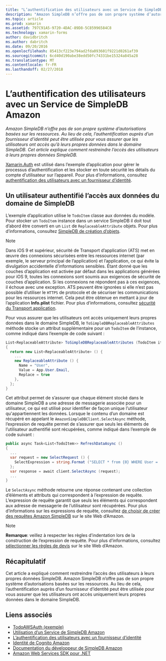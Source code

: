 ```yaml
---
title: "L’authentification des utilisateurs avec un Service de SimpleDB Amazon"
description: "Amazon SimpleDB n’offre pas de son propre système d’autorisations basées sur les ressources. Au lieu de cela, l’authentification auprès d’un fournisseur d’identité peut être utilisée pour vous assurer que les utilisateurs ont accès qu’à leurs propres données dans le domaine SimpleDB. Cet article explique comment restreindre l’accès des utilisateurs à leurs propres données SimpleDB."
ms.topic: article
ms.prod: xamarin
ms.assetid: 797C91A5-9720-4DAC-89D8-5C85996584C8
ms.technology: xamarin-forms
author: davidbritch
ms.author: dabritch
ms.date: 09/20/2016
ms.openlocfilehash: 85413cf223e794ad2fda093601f9221d0261af39
ms.sourcegitcommit: 6cd40d190abe38edd50fc74331be15324a845a28
ms.translationtype: MT
ms.contentlocale: fr-FR
ms.lasthandoff: 02/27/2018
---
```

# <a name="authenticating-users-with-an-amazon-simpledb-service"></a>L’authentification des utilisateurs avec un Service de SimpleDB Amazon

_Amazon SimpleDB n’offre pas de son propre système d’autorisations basées sur les ressources. Au lieu de cela, l’authentification auprès d’un fournisseur d’identité peut être utilisée pour vous assurer que les utilisateurs ont accès qu’à leurs propres données dans le domaine SimpleDB. Cet article explique comment restreindre l’accès des utilisateurs à leurs propres données SimpleDB._

[Xamarin.Auth](https://github.com/xamarin/Xamarin.Auth) est utilisé dans l’exemple d’application pour gérer le processus d’authentification et les stocker en toute sécurité les détails du compte d’utilisateur sur l’appareil. Pour plus d’informations, consultez [authentification des utilisateurs avec un fournisseur d’identité](~/xamarin-forms/data-cloud/authentication/oauth.md).

## <a name="allowing-an-authenticated-user-access-to-simpledb-domain-data"></a>Un utilisateur authentifié l’accès aux données du domaine de SimpleDB

L’exemple d’application utilise le `TodoItem` classe aux données du modèle. Pour stocker un `TodoItem` instance dans un service SimpleDB il doit tout d’abord être converti en un `List` de `ReplaceableAttribute` objets. Pour plus d’informations, consultez [SimpleDB de création d’objets](~/xamarin-forms/data-cloud/consuming/aws.md).

> [!NOTE]
> Dans iOS 9 et supérieur, sécurité de Transport d’application (ATS) met en œuvre des connexions sécurisées entre les ressources internet (par exemple, le serveur principal de l’application) et l’application, ce qui évite la divulgation accidentelle d’informations sensibles. Étant donné que les couches d’application est activée par défaut dans les applications générées pour iOS 9, toutes les connexions sont soumis aux exigences de sécurité de couches d’application. Si les connexions ne répondent pas à ces exigences, il échoue avec une exception.
> ATS peuvent être ignorées si elle n’est pas possible d’utiliser le `HTTPS` de protocole et de sécuriser les communications pour les ressources internet. Cela peut être obtenue en mettant à jour de l’application **Info.plist** fichier. Pour plus d’informations, consultez [sécurité du Transport application](~/ios/app-fundamentals/ats.md).

Pour vous assurer que les utilisateurs ont accès uniquement leurs propres données dans le domaine SimpleDB, le `ToSimpleDBReplaceableAttributes` méthode stocke un attribut supplémentaire pour un `TodoItem` de l’instance, comme indiqué dans l’exemple de code suivant :

```csharp
List<ReplaceableAttribute> ToSimpleDBReplaceableAttributes (TodoItem item)
{
  return new List<ReplaceableAttribute> () {
    ...
    new ReplaceableAttribute () {
      Name = "User",
      Value = App.User.Email,
      Replace = true
    },
  };
}
```

Cet attribut permet de s’assurer que chaque élément stocké dans le domaine SimpleDB a une adresse de messagerie associée pour un utilisateur, ce qui est utilisé pour identifier de façon unique l’utilisateur qu'appartiennent les données. Lorsque le contenu d’un domaine est récupéré en appelant le `AmazonSimpleDBClient.SelectAsync` méthode, l’expression de requête permet de s’assurer que seuls les éléments de l’utilisateur authentifié sont récupérées, comme indiqué dans l’exemple de code suivant :

```csharp
public async Task<List<TodoItem>> RefreshDataAsync ()
{
  ...
  var request = new SelectRequest () {
    SelectExpression = string.Format ("SELECT * from {0} WHERE User = '{1}'", tableName, App.User.Email)
  };
  var response = await client.SelectAsync (request);
  ...
}
```

Le `SelectAsync` méthode retourne une réponse contenant une collection d’éléments et attributs qui correspondent à l’expression de requête. L’expression de requête garantit que seuls les éléments qui correspondent aux adresse de messagerie de l’utilisateur sont récupérées. Pour plus d’informations sur les expressions de requête, consultez [de choisir de créer des requêtes Amazon SimpleDB](http://docs.aws.amazon.com/AmazonSimpleDB/latest/DeveloperGuide/UsingSelect.html) sur le site Web d’Amazon.

> [!NOTE]
> **Remarque**: veillez à respecter les règles d’indentation lors de la construction de l’expression de requête. Pour plus d’informations, consultez [sélectionner les règles de devis](http://docs.aws.amazon.com/AmazonSimpleDB/latest/DeveloperGuide/QuotingRulesSelect.html) sur le site Web d’Amazon.

## <a name="summary"></a>Récapitulatif

Cet article a expliqué comment restreindre l’accès des utilisateurs à leurs propres données SimpleDB. Amazon SimpleDB n’offre pas de son propre système d’autorisations basées sur les ressources. Au lieu de cela, l’authentification auprès d’un fournisseur d’identité peut être utilisée pour vous assurer que les utilisateurs ont accès uniquement leurs propres données dans le domaine SimpleDB.


## <a name="related-links"></a>Liens associés

- [TodoAWSAuth (exemple)](https://developer.xamarin.com/samples/xamarin-forms/WebServices/TodoAWSAuth/)
- [Utilisation d’un Service de SimpleDB Amazon](~/xamarin-forms/data-cloud/consuming/aws.md)
- [L’authentification des utilisateurs avec un fournisseur d’identité](~/xamarin-forms/data-cloud/authentication/oauth.md)
- [Identité de Cognito Amazon](http://docs.aws.amazon.com/cognito/devguide/identity/)
- [Documentation du développeur de SimpleDB Amazon](http://docs.aws.amazon.com/AmazonSimpleDB/latest/DeveloperGuide/Welcome.html)
- [Amazon Web Services SDK pour .NET](https://www.nuget.org/packages?q=Tags%3A%22aws-sdk-v3%22)
